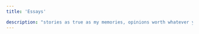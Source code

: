 ```yaml
---
title: 'Essays'

description: "stories as true as my memories, opinions worth whatever you'll spend"
---
```


